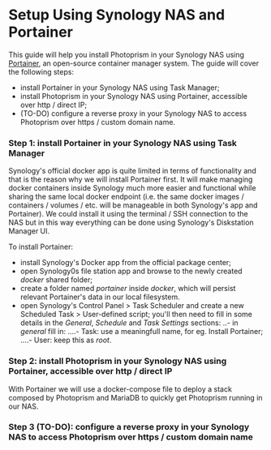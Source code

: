 # Setup Using Synology NAS and Portainer

This guide will help you install Photoprism in your Synology NAS using [Portainer](https://www.portainer.io/), an open-source container manager system. The guide will cover the following steps:

- install Portainer in your Synology NAS using Task Manager;
- install Photoprism in your Synology NAS using Portainer, accessible over http / direct IP;
- (TO-DO) configure a reverse proxy in your Synology NAS to access Photoprism over https / custom domain name.

### Step 1: install Portainer in your Synology NAS using Task Manager ###

Synology's official docker app is quite limited in terms of functionality and that is the reason why we will install Portainer first. It will make managing docker containers inside Synology much more easier and functional while sharing the same local docker endpoint (i.e. the same docker images / containers / volumes / etc. will be manageable in both Synology's app and Portainer). We could install it using the terminal / SSH connection to the NAS but in this way everything can be done using Synology's Diskstation Manager UI.

To install Portainer:

- install Synology's Docker app from the official package center;
- open Synology0s file station app and browse to the newly created _docker_ shared folder;
- create a folder named _portainer_ inside _docker_, which will persist relevant Portainer's data in our local filesystem.
- open Synology's Control Panel > Task Scheduler and create a new Scheduled Task > User-defined script; you'll then need to fill in some details in the _General_, _Schedule_ and _Task Settings_ sections:
..- in _general_ fill in:
....- Task: use a meaningfull name, for eg. Install Portainer;
....- User: keep this as _root_.

### Step 2: install Photoprism in your Synology NAS using Portainer, accessible over http / direct IP ###


With Portainer we will use a docker-compose file to deploy a stack composed by Photoprism and MariaDB to quickly get Photoprism running in our NAS.

### Step 3 (TO-DO): configure a reverse proxy in your Synology NAS to access Photoprism over https / custom domain name ###
